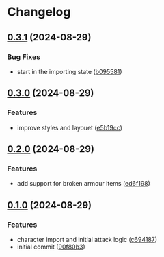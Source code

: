 # Changelog

## [0.3.1](https://github.com/bm424/armour/compare/armour-v0.3.0...armour-v0.3.1) (2024-08-29)


### Bug Fixes

* start in the importing state ([b095581](https://github.com/bm424/armour/commit/b095581dedd4c25da2a1351f105cfb26385e62bc))

## [0.3.0](https://github.com/bm424/armour/compare/armour-v0.2.0...armour-v0.3.0) (2024-08-29)


### Features

* improve styles and layouet ([e5b19cc](https://github.com/bm424/armour/commit/e5b19cce79e3682f25373410aaf2e1aa65b3a6cd))

## [0.2.0](https://github.com/bm424/armour/compare/armour-v0.1.0...armour-v0.2.0) (2024-08-29)


### Features

* add support for broken armour items ([ed6f198](https://github.com/bm424/armour/commit/ed6f198ba3de3000050bd5d1415ead01b1b26f39))

## [0.1.0](https://github.com/bm424/armour/compare/armour-v0.0.3...armour-v0.1.0) (2024-08-29)


### Features

* character import and initial attack logic ([c694187](https://github.com/bm424/armour/commit/c6941878de12784d0c7b131fff9d02f15c59a16c))
* initial commit ([90f80b3](https://github.com/bm424/armour/commit/90f80b333188cf8dfd167cc2a110fe721180bae3))
